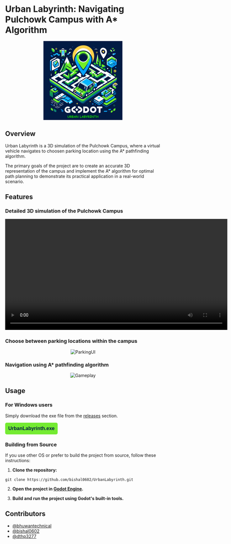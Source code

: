 # Urban Labyrinth: Navigating Pulchowk Campus with A* Algorithm

<p align="center">
  <img src="src/Resources/icons/urban_labyrinth_256.png" alt="Urban Labyrinth Logo" width="256" />
</p>

## Overview
Urban Labyrinth is a 3D simulation of the Pulchowk Campus, where a virtual vehicle navigates to choosen parking location using the A* pathfinding algorithm.

The primary goals of the project are to create an accurate 3D representation of the campus and implement the A* algorithm for optimal path planning to demonstrate its practical application in a real-world scenario.


## Features

### Detailed 3D simulation of the Pulchowk Campus

<p align="center">
  <video src="https://github.com/bishal0602/UrbanLabyrinth/assets/106395844/645fef9f-9ffa-4bd8-b51b-3402dafd03c6" controls="controls" alt="Pulchowk Campus View" width="720"></video>
</p>

### Choose between parking locations within the campus

<p align="center">
  <img src="https://github.com/bishal0602/UrbanLabyrinth/assets/106395844/e6773a90-1892-42fc-9df4-0d8c4500047b" alt="ParkingUI" width="720" />
</p>

### Navigation using A* pathfinding algorithm

<p align="center">
  <img src="https://github.com/bishal0602/UrbanLabyrinth/assets/106395844/cd9a0030-b3f5-49d3-9884-b4856bf4fa9d" alt="Gameplay" width="720" />
</p>


## Usage

### For Windows users 
Simply download the exe file from the [releases](https://github.com/bishal0602/UrbanLabyrinth/releases/tag/v1.0.0) section.

<a href="https://github.com/bishal0602/UrbanLabyrinth/releases/download/v1.0.0/UrbanLabyrinth.exe" download>
  <button style="padding: 10px 10px; background-color: #74eb32; color: #001a44; border: none; cursor: pointer; border-radius: 5px; font-size:16px;font-weight:600">UrbanLabyrinth.exe</button>
</a>

### Building from Source

If you use other OS or prefer to build the project from source, follow these instructions:

1. **Clone the repository:**
```
git clone https://github.com/bishal0602/UrbanLabyrinth.git
```

2. **Open the project in [Godot Engine](https://godotengine.org/).** 

3. **Build and run the project using Godot's built-in tools.**

## Contributors
- [@bhuwantechnical](https://github.com/bhuwantechnical)
- [@bishal0602](https://github.com/bishal0602)
- [@dthp3277](https://github.com/dthp3277)
